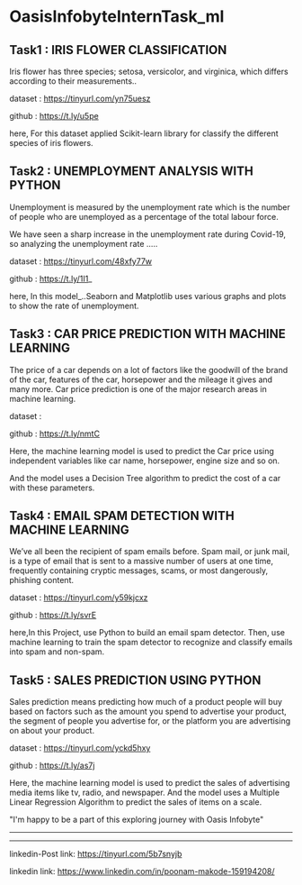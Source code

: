 # OasisInfobyteInternTask_ml


## Task1 : IRIS FLOWER CLASSIFICATION

Iris flower has three species; setosa, versicolor, and virginica, which differs according to their measurements..

dataset : https://tinyurl.com/yn75uesz

github : https://t.ly/u5pe

here, For this dataset applied  Scikit-learn library  for classify the different species of iris flowers.

## Task2 : UNEMPLOYMENT ANALYSIS WITH PYTHON

Unemployment is measured by the unemployment rate which is the number of people who are unemployed as a percentage of the total labour force. 

We have seen a sharp increase in the unemployment rate during Covid-19, so analyzing the unemployment rate .....

dataset : https://tinyurl.com/48xfy77w

github : https://t.ly/1I1_

here, In this  model_..Seaborn and Matplotlib uses various graphs and plots to show the rate of unemployment.

## Task3 : CAR PRICE PREDICTION WITH MACHINE LEARNING

The price of a car depends on a lot of factors like the goodwill of the brand of the car, features of the car, horsepower and the mileage it gives and many more. Car price prediction is one of the major research areas in machine learning. 

dataset :

github : https://t.ly/nmtC

Here, the machine learning model is used to predict the Car price using independent variables like car name, horsepower, engine size and so on. 

And the model uses a Decision Tree algorithm to predict the cost of a car with these parameters.

## Task4 : EMAIL SPAM DETECTION WITH MACHINE LEARNING

We’ve all been the recipient of spam emails before. Spam mail, or junk mail, is a type of email that is sent to a massive number of users at one time, frequently containing cryptic messages, scams, or most dangerously, phishing content.

dataset : https://tinyurl.com/y59kjcxz

github : https://t.ly/svrE

here,In this Project, use Python to build an email spam detector. Then, use machine learning to train the spam detector to recognize and classify emails into spam and non-spam. 



## Task5 : SALES PREDICTION USING PYTHON

Sales prediction means predicting how much of a product people will buy based on factors such as the amount you spend to advertise your product, the segment of people you advertise for, or the platform you are advertising on about your product.

dataset : https://tinyurl.com/yckd5hxy

github : https://t.ly/as7j

Here, the machine learning model is used to predict the sales of advertising media items like tv, radio, and newspaper. And the model uses a Multiple Linear Regression Algorithm to predict the sales of items on a scale.

"I'm happy to be a part of this exploring journey with Oasis Infobyte"
_________________________________________________________________________________________________________________________________________________________________________
_________________________________________________________________________________________________________________________________________________________________________

linkedin-Post link: https://tinyurl.com/5b7snyjb

linkedin link: https://www.linkedin.com/in/poonam-makode-159194208/

